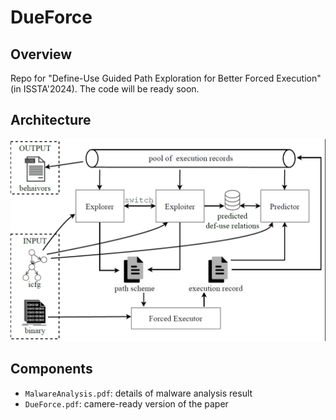 # DueForce

## Overview

Repo for "Define-Use Guided Path Exploration for Better Forced Execution" (in ISSTA'2024). The code will be ready soon.

## Architecture 

<img src="img/arch.png" alt="image-20231221215939453" style="zoom:50%;" />

## Components 

- `MalwareAnalysis.pdf`: details of malware analysis result
- `DueForce.pdf`: camere-ready version of the paper